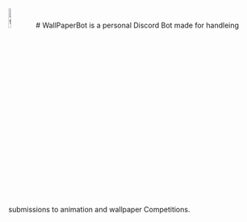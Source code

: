 
<img src="https://cdn.discordapp.com/attachments/442805569485537290/538882719451709441/wallpaperBot2.png" width="10%" height="10%" alt="thumbnail"/>
# WallPaperBot is a personal Discord Bot made for handleing submissions to animation and wallpaper Competitions.
